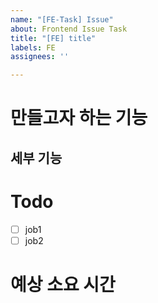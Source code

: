 ```yaml
---
name: "[FE-Task] Issue"
about: Frontend Issue Task
title: "[FE] title"
labels: FE
assignees: ''

---
```


# 만들고자 하는 기능

## 세부 기능

# Todo
- [ ] job1
- [ ] job2

# 예상 소요 시간
